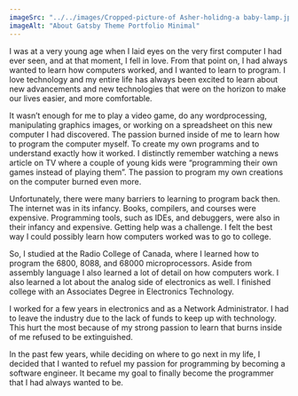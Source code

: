 ```yaml
---
imageSrc: "../../images/Cropped-picture-of Asher-holidng-a baby-lamp.jpg"
imageAlt: "About Gatsby Theme Portfolio Minimal"
---
```


I was at a very young age when I laid eyes on the very first computer I had ever seen, and at that moment, I fell in love.  From that point on, I had always wanted to learn how computers worked, and I wanted to learn to program.  I love technology and my entire life has always been excited to learn about new advancements and new technologies that were on the horizon to make our lives easier, and more comfortable.

It wasn’t enough for me to play a video game, do any wordprocessing, manipulating graphics images, or working on a spreadsheet on this new computer I had discovered.  The passion burned inside of me to learn how to program the computer myself.  To create my own programs and to understand exactly how it worked.  I distinctly remember watching a news article on TV where a couple of young kids were “programming their own games instead of playing them”.  The passion to program my own creations on the computer burned even more.  

Unfortunately, there were many barriers to learning to program back then.  The internet was in its infancy.  Books, compilers, and courses were expensive.   Programming tools, such as IDEs, and debuggers, were also in their infancy and expensive.  Getting help was a challenge.  I felt the best way I could possibly learn how computers worked was to go to college.

So, I studied at the Radio College of Canada, where I learned how to program the 6800, 8088, and 68000 microprocessors.  Aside from assembly language I also learned a lot of detail on how computers work.  I also learned a lot  about the analog side of electronics as well.  I finished college with an Associates Degree in Electronics Technology.

I worked for a few years in electronics and as a Network Administrator.  I had to leave the industry due to the lack of funds to keep up with technology.  This hurt the most because of my strong passion to learn that burns inside of me refused to be extinguished.

In the past few years, while deciding on where to go next in my life, I decided that I wanted to refuel my passion for programming by becoming a software engineer.  It became my goal to finally become the programmer that I had always wanted to be.
